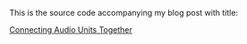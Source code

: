 This is the source code accompanying my blog post with title:

[Connecting Audio Units Together](https://medium.com/programming-for-music/connecting-audio-units-together-51ee30279434)
